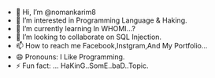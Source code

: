 - 👋 Hi, I’m @nomankarim8
- 👀 I’m interested in Programming Language & Haking.
- 🌱 I’m currently learning In WHOMI...?
- 💞️ I’m looking to collaborate on SQL Injection.
- 📫 How to reach me Facebook,Instgram,And My Portfolio...
- 😄 Pronouns: I Like Programming.
- ⚡ Fun fact: ... HaKinG..SomE..baD..Topic.

<!---
nomankarim8/nomankarim8 is a ✨ special ✨ repository because its `README.md` (this file) appears on your GitHub profile.
You can click the Preview link to take a look at your changes.
--->
